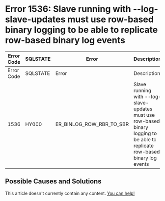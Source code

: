 
# Error 1536: Slave running with --log-slave-updates must use row-based binary logging to be able to replicate row-based binary log events


| Error Code | SQLSTATE | Error | Description |
| --- | --- | --- | --- |
| Error Code | SQLSTATE | Error | Description |
| 1536 | HY000 | ER_BINLOG_ROW_RBR_TO_SBR | Slave running with --log-slave-updates must use row-based binary logging to be able to replicate row-based binary log events |




## Possible Causes and Solutions


This article doesn't currently contain any content. [You can help!](/kb/en/writing-and-editing-knowledge-base-articles/)

